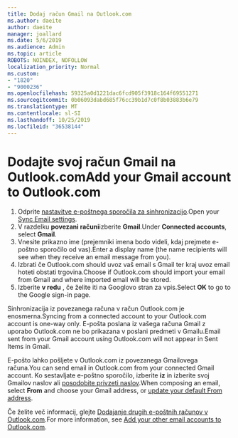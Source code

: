 ```yaml
---
title: Dodaj račun Gmail na Outlook.com
ms.author: daeite
author: daeite
manager: joallard
ms.date: 5/6/2019
ms.audience: Admin
ms.topic: article
ROBOTS: NOINDEX, NOFOLLOW
localization_priority: Normal
ms.custom:
- "1820"
- "9000236"
ms.openlocfilehash: 59325a0d1221dac6fcd905f3918c164f69551271
ms.sourcegitcommit: 0b06093dabd685f76cc39b1d7c0f8b03883b6e79
ms.translationtype: MT
ms.contentlocale: sl-SI
ms.lasthandoff: 10/25/2019
ms.locfileid: "36538144"
---
```

# <a name="add-your-gmail-account-to-outlookcom"></a><span data-ttu-id="c760e-102">Dodajte svoj račun Gmail na Outlook.com</span><span class="sxs-lookup"><span data-stu-id="c760e-102">Add your Gmail account to Outlook.com</span></span>

1. <span data-ttu-id="c760e-103">Odprite [nastavitve e-poštnega sporočila za sinhronizacijo](https://go.microsoft.com/fwlink/?linkid=875264).</span><span class="sxs-lookup"><span data-stu-id="c760e-103">Open your [Sync Email settings](https://go.microsoft.com/fwlink/?linkid=875264).</span></span>
2. <span data-ttu-id="c760e-104">V razdelku **povezani računi**izberite **Gmail**.</span><span class="sxs-lookup"><span data-stu-id="c760e-104">Under **Connected accounts**, select **Gmail**.</span></span>
3. <span data-ttu-id="c760e-105">Vnesite prikazno ime (prejemniki imena bodo videli, kdaj prejmete e-poštno sporočilo od vas).</span><span class="sxs-lookup"><span data-stu-id="c760e-105">Enter a display name (the name recipients will see when they receive an email message from you).</span></span>
4. <span data-ttu-id="c760e-106">Izbrati če Outlook.com should uvoz vaš email s Gmail ter kraj uvoz email hoteti obstati trgovina.</span><span class="sxs-lookup"><span data-stu-id="c760e-106">Choose if Outlook.com should import your email from Gmail and where imported email will be stored.</span></span>
5. <span data-ttu-id="c760e-107">Izberite **v redu** , če želite iti na Googlovo stran za vpis.</span><span class="sxs-lookup"><span data-stu-id="c760e-107">Select **OK** to go to the Google sign-in page.</span></span>

<span data-ttu-id="c760e-108">Sinhronizacija iz povezanega računa v račun Outlook.com je enosmerna.</span><span class="sxs-lookup"><span data-stu-id="c760e-108">Syncing from a connected account to your Outlook.com account is one-way only.</span></span> <span data-ttu-id="c760e-109">E-pošta poslana iz vašega računa Gmail z uporabo Outlook.com ne bo prikazana v poslani predmeti v Gmailu.</span><span class="sxs-lookup"><span data-stu-id="c760e-109">Email sent from your Gmail account using Outlook.com will not appear in Sent Items in Gmail.</span></span>

<span data-ttu-id="c760e-110">E-pošto lahko pošljete v Outlook.com iz povezanega Gmailovega računa.</span><span class="sxs-lookup"><span data-stu-id="c760e-110">You can send email in Outlook.com from your connected Gmail account.</span></span> <span data-ttu-id="c760e-111">Ko sestavljate e-poštno sporočilo, izberite **iz** in izberite svoj Gmailov naslov ali [posodobite privzeti naslov](https://go.microsoft.com/fwlink/?linkid=875264).</span><span class="sxs-lookup"><span data-stu-id="c760e-111">When composing an email, select **From** and choose your Gmail address, or [update your default From address](https://go.microsoft.com/fwlink/?linkid=875264).</span></span>

<span data-ttu-id="c760e-112">Če želite več informacij, glejte [Dodajanje drugih e-poštnih računov v Outlook.com](https://support.office.com/article/c5224df4-5885-4e79-91ba-523aa743f0ba?wt.mc_id=Office_Outlook_com_Alchemy).</span><span class="sxs-lookup"><span data-stu-id="c760e-112">For more information, see [Add your other email accounts to Outlook.com](https://support.office.com/article/c5224df4-5885-4e79-91ba-523aa743f0ba?wt.mc_id=Office_Outlook_com_Alchemy).</span></span>